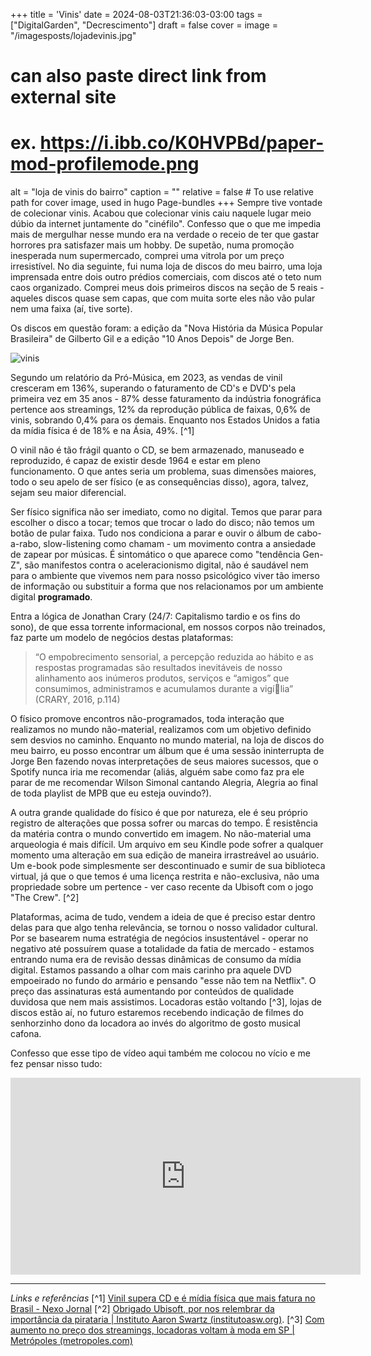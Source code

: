 +++
title = 'Vinis'
date = 2024-08-03T21:36:03-03:00
tags = ["DigitalGarden", "Decrescimento"]
draft = false
cover =
  image = "/imagesposts/lojadevinis.jpg"
  # can also paste direct link from external site
  # ex. https://i.ibb.co/K0HVPBd/paper-mod-profilemode.png
  alt = "loja de vinis do bairro"
  caption = ""
  relative = false # To use relative path for cover image, used in hugo Page-bundles
+++
Sempre tive vontade de colecionar vinis. Acabou que colecionar vinis caiu naquele lugar meio dúbio da internet juntamente do "cinéfilo". Confesso que o que me impedia mais de mergulhar nesse mundo era na verdade o receio de ter que gastar horrores pra satisfazer mais um hobby. De supetão, numa promoção inesperada num supermercado, comprei uma vitrola por um preço irresistível. No dia seguinte, fui numa loja de discos do meu bairro, uma loja imprensada entre dois outro prédios comerciais, com discos até o teto num caos organizado. Comprei meus dois primeiros discos na seção de 5 reais - aqueles discos quase sem capas, que com muita sorte eles não vão pular nem uma faixa (aí, tive sorte).

Os discos em questão foram: a edição da "Nova História da Música Popular Brasileira" de Gilberto Gil e a edição "10 Anos Depois" de Jorge Ben.

![vinis](/imagesposts/vinisquecomprei.jpg)

Segundo um relatório da Pró-Música, em 2023, as vendas de vinil cresceram em 136%, superando o faturamento de CD's e DVD's pela primeira vez em 35 anos - 87% desse faturamento da indústria fonográfica pertence aos streamings, 12% da reprodução pública de faixas, 0,6% de vinis, sobrando 0,4% para os demais. Enquanto nos Estados Unidos a fatia da mídia física é de 18% e na Ásia, 49%. [^1]

O vinil não é tão frágil quanto o CD, se bem armazenado, manuseado e reproduzido, é capaz de existir desde 1964 e estar em pleno funcionamento. O que antes seria um problema, suas dimensões maiores, todo o seu apelo de ser físico (e as consequências disso), agora, talvez, sejam seu maior diferencial.

Ser físico significa não ser imediato, como no digital. Temos que parar para escolher o disco a tocar; temos que trocar o lado do disco; não temos um botão de pular faixa. Tudo nos condiciona a parar e ouvir o álbum de cabo-a-rabo, slow-listening como chamam - um movimento contra a ansiedade de zapear por músicas. É sintomático o que aparece como "tendência Gen-Z", são manifestos contra o aceleracionismo digital, não é saudável nem para o ambiente que vivemos nem para nosso psicológico viver tão imerso de informação ou substituir a forma que nos relacionamos por um ambiente digital **programado**. 

Entra a lógica de Jonathan Crary (24/7: Capitalismo tardio e os fins do sono), de que essa torrente informacional, em nossos corpos não treinados, faz parte um modelo de negócios destas plataformas:
>“O empobrecimento sensorial, a percepção reduzida ao hábito e as respostas programadas são resultados inevitáveis de nosso alinhamento aos inúmeros produtos, serviços e “amigos” que consumimos, administramos e acumulamos durante a vigília” (CRARY, 2016, p.114)

O físico promove encontros não-programados, toda interação que realizamos no mundo não-material, realizamos com um objetivo definido sem desvios no caminho. Enquanto no mundo material, na loja de discos do meu bairro, eu posso encontrar um álbum que é uma sessão ininterrupta de Jorge Ben fazendo novas interpretações de seus maiores sucessos, que o Spotify nunca iria me recomendar (aliás, alguém sabe como faz pra ele parar de me recomendar Wilson Simonal cantando Alegria, Alegria ao final de toda playlist de MPB que eu esteja ouvindo?).

A outra grande qualidade do físico é que por natureza, ele é seu próprio registro de alterações que possa sofrer ou marcas do tempo. É resistência da matéria contra o mundo convertido em imagem. No não-material uma arqueologia é mais difícil. Um arquivo em seu Kindle pode sofrer a qualquer momento uma alteração em sua edição de maneira irrastreável ao usuário. Um e-book pode simplesmente ser descontinuado e sumir de sua biblioteca virtual, já que o que temos é uma licença restrita e não-exclusiva, não uma propriedade sobre um pertence - ver caso recente da Ubisoft com o jogo "The Crew". [^2]

Plataformas, acima de tudo, vendem a ideia de que é preciso estar dentro delas para que algo tenha relevância, se tornou o nosso validador cultural. Por se basearem numa estratégia de negócios insustentável - operar no negativo até possuírem quase a totalidade da fatia de mercado - estamos entrando numa era de revisão dessas dinâmicas de consumo da mídia digital. Estamos passando a olhar com mais carinho pra aquele DVD empoeirado no fundo do armário e pensando "esse não tem na Netflix". O preço das assinaturas está aumentando por conteúdos de qualidade duvidosa que nem mais assistimos. Locadoras estão voltando [^3], lojas de discos estão aí, no futuro estaremos recebendo indicação de filmes do senhorzinho dono da locadora ao invés do algoritmo de gosto musical cafona.

Confesso que esse tipo de vídeo aqui também me colocou no vício e me fez pensar nisso tudo:

<iframe width="560" height="315" src="https://www.youtube.com/embed/v-Y7CCijYkk?si=v6EOmITBK2l0yHIg" title="YouTube video player" frameborder="0" allow="accelerometer; autoplay; clipboard-write; encrypted-media; gyroscope; picture-in-picture; web-share" referrerpolicy="strict-origin-when-cross-origin" allowfullscreen></iframe>

---
*Links e referências*
[^1] 
[Vinil supera CD e é mídia física que mais fatura no Brasil - Nexo Jornal](https://www.nexojornal.com.br/extra/2024/03/21/vendas-vinil-cds-musica-brasil#:~:text=As%20receitas%20com%20vendas%20de,quinta%2Dfeira%20(21).)
[^2] [Obrigado Ubisoft, por nos relembrar da importância da pirataria | Instituto Aaron Swartz (institutoasw.org)](https://institutoasw.org/2024/04/23/obrigado-ubisoft-por-nos-relembrar-da-importancia-da-pirataria/).
[^3] [Com aumento no preço dos streamings, locadoras voltam à moda em SP | Metrópoles (metropoles.com)](https://www.metropoles.com/sao-paulo/aumento-streamings-locadoras-voltam-sp)